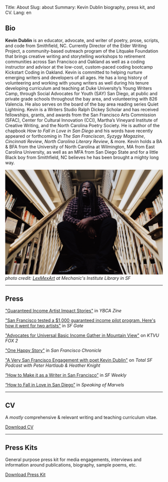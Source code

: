 Title: About
Slug: about
Summary: Kevin Dublin biography, press kit, and CV.
Lang: en


## Bio

**Kevin Dublin** is an educator, advocate, and writer of poetry, prose, scripts, and code from Smithfield, NC. Currently Director of the Elder Writing Project, a community-based outreach program of the Litquake Foundation that brings creative writing and storytelling workshops to retirement communities across San Francisco and Oakland as well as a coding instructor and advisor at the low-cost, custom-paced coding bootcamp Kickstart Coding in Oakland. Kevin is committed to helping nurture emerging writers and developers of all ages. He has a long history of volunteering and working with young writers as well during his tenure developing curriculum and teaching at Duke University’s Young Writers Camp, through Social Advocates for Youth (SAY) San Diego, at public and private grade schools throughout the bay area, and volunteering with 826 Valencia. He also serves on the board of the bay area reading series Quiet Lightning. Kevin is a Writers Studio Ralph Dickey Scholar and has received fellowships, grants, and awards from the San Francisco Arts Commission (SFAC), Center for Cultural Innovation (CCI), Martha’s Vineyard Institute of Creative Writing, and the North Carolina Poetry Society. He is author of the chapbook *How to Fall in Love in San Diego* and his words have recently appeared or forthcoming in *The San Franciscan*, *Syzygy Magazine*, *Cincinnati Review*, *North Carolina Literary Review*, & more. Kevin holds a BA & BFA from the University of North Carolina at Wilmington, MA from East Carolina University, as well as an MFA from San Diego State and for a little Black boy from Smithfield, NC believes he has been brought a mighty long way.

![photo of Kevin Dublin](../images/kevin-dublin.jpg)
*photo credit: [LexMexArt](https://www.lexmexart.com/) at Mechanic's Institute Library in SF*

***

## Press

["Guaranteed Income Artist Impact Stories"](https://ybca.org/sf-gipa-artist-impact-kevin-dublin/) in *YBCA Zine*

["San Francisco tested a $1,000 guaranteed income pilot program. Here's how it went for two artists"](https://www.sfgate.com/sf-culture/article/sf-tests-guaranteed-income-program-16791353.php) in *SF Gate*

["Advocates for Universal Basic Income Gather in Mountain View"](https://www.ktvu.com/news/advocates-for-universal-basic-income-gather-in-mountain-view) on *KTVU FOX 2*

["One Happy Story"](https://www.sfchronicle.com/bayarea/heatherknight/article/One-happy-story-S-F-poet-spins-magic-with-15676756.php) in *San Francisco Chronicle*

["A Very San Francisco Engagement with poet Kevin Dublin"](https://podcasts.google.com/feed/aHR0cDovL3RoZWJpZ2V2ZW50LnNmY2hyb25pY2xlLmxpYnN5bnByby5jb20vcnNz/episode/M2VlMTk0ZjgtMTgwYy0xMWViLWE1MTQtZmYyYWNjMjdjNzg0) on *Total SF Podcast with Peter Hartlaub & Heather Knight*

[“How to Make it as a Writer in San Francisco”](https://www.sfweekly.com/topstories/nanowrimo-writer-san-francisco/) in *SF Weekly*

[“How to Fall in Love in San Diego”](https://spkofmarvels.wordpress.com/2017/11/03/kevin-dublin/) in *Speaking of Marvels*

***

## CV

A *mostly* comprehensive & relevant writing and teaching curriculum vitae.

<a class="button is-medium" href="../pdfs/Dublin_CV.pdf">Download CV</a>

*** 

## Press Kits

General purpose press kit for media engagements, interviews and information around publications, biography, sample poems, etc.

<a class="button is-medium" href="../pdfs/2021_Press_Kit.pdf">Download Press Kit</a>
